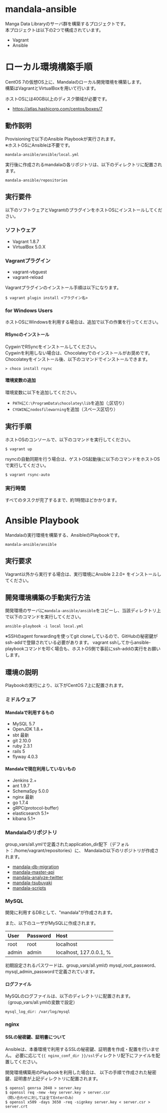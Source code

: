 # mandala-ansible

Manga Data Libraryのサーバ群を構築するプロジェクトです。  
本プロジェクトは以下の2つで構成されています。

- Vagrant
- Ansible


# ローカル環境構築手順

CentOS 7の仮想OS上に、Mandalaのローカル開発環境を構築します。  
構築はVagrantとVirtualBoxを用いて行います。

ホストOSには40GB以上のディスク領域が必要です。
- https://atlas.hashicorp.com/centos/boxes/7


## 動作説明

Provisioningで以下のAnsible Playbookが実行されます。  
※ホストOSにAnsibleは不要です。  

    mandala-ansible/ansible/local.yml

実行後に作成されるmandalaの各リポジトリは、以下のディレクトリに配置されます。

    mandala-ansible/repositories


## 実行要件

以下のソフトウェアとVagrantのプラグインをホストOSにインストールしてください。

### ソフトウェア

- Vagrant 1.8.7
- VirtualBox 5.0.X

### Vagrantプラグイン

- vagrant-vbguest
- vagrant-reload

Vagrantプラグインのインストール手順は以下になります。

```
$ vagrant plugin install <プラグイン名>
```


### for Windows Users

ホストOSにWindowsを利用する場合は、追加で以下の作業を行ってください。

#### RSyncのインストール

CygwinでRSyncをインストールしてください。  
Cygwinを利用しない場合は、Chocolateyでのインストールがお奨めです。  
Chocolateyをインストール後、以下のコマンドでインストールできます。

```
> choco install rsync
```

#### 環境変数の追加

環境変数に以下を追加してください。

- ```PATH```に```C:\ProgramData\chocolatey\lib```を追加（;区切り）
- ```CYGWIN```に```nodosfilewarning```を追加（スペース区切り）


## 実行手順

ホストOSのコンソールで、以下のコマンドを実行してください。  

    $ vagrant up

rsyncの自動同期を行う場合は、ゲストOS起動後に以下のコマンドをホストOSで実行してください。

    $ vagrant rsync-auto


### 実行時間

すべてのタスクが完了するまで、約1時間ほどかかります。  


# Ansible Playbook

Mandalaの実行環境を構築する、AnsibleのPlaybookです。

    mandala-ansible/ansible


## 実行要求

Vagrant以外から実行する場合は、実行環境にAnsible 2.2.0+ をインストールしてください。


## 開発環境構築の手動実行方法

開発環境のサーバに```mandala-ansible/ansible```をコピーし、当該ディレクトリ上で以下のコマンドを実行してください。

    ansible-playbook -i local local.yml

※SSHのagent forwardingを使ってgit cloneしているので、GitHubの秘密鍵がssh-addで登録されている必要があります。
vagrant sshしてからansible-playbookコマンドを叩く場合も、ホストOS側で事前にssh-addの実行をお願いします。


## 環境の説明

Playbookの実行により、以下がCentOS 7上に配置されます。

### ミドルウェア

#### Mandalaで利用するもの

- MySQL 5.7
- OpenJDK 1.8.+
- sbt 最新
- git 2.10.0
- ruby 2.3.1
- rails 5
- flyway 4.0.3


#### Mandalaで現在利用していないもの

- Jenkins 2.+
- ant 1.9.7
- SchemaSpy 5.0.0
- nginx 最新
- go 1.7.4
- gRPC(protocol-buffer)
- elasticsearch 5.1+
- kibana 5.1+


### Mandalaのリポジトリ

group_vars/all.ymlで定義されたapplication_dir配下（デフォルト：/home/vagrant/repositories）に、
Mandalaの以下のリポジトリが作成されます。

- [mandala-db-migration](https://github.com/manga-data-library/mandala-db-migration)
- [mandala-master-api](https://github.com/manga-data-library/mandala-master-api)
- [mandala-analyze-twitter](https://github.com/manga-data-library/mandala-analyze-twitter)
- [mandala-tsubuyaki](https://github.com/manga-data-library/mandala-tsubuyaki)
- [mandala-scripts](https://github.com/manga-data-library/mandala-scripts)


### MySQL

開発に利用するDBとして、"mandala"が作成されます。

また、以下のユーザがMySQLに作成されます。

| User   | Password  | Host      |
| :----- | :-------- | :-------- |
| root   | root      | localhost |
| admin  | admin     | localhost, 127.0.0.1, % |

初期設定されるパスワードは、group_vars/all.ymlの
mysql_root_password、mysql_admin_passwordで定義されています。


#### ログファイル

MySQLのログファイルは、以下のディレクトリに配置されます。（group_vars/all.ymlの変数で設定）

    mysql_log_dir: /var/log/mysql


### nginx

#### SSLの秘密鍵、証明書について

Ansibleは、本番環境で利用するSSLの秘密鍵、証明書を作成・配置を行いません。
必要に応じて`{{ nginx_conf_dir }}/ssl`ディレクトリ配下にファイルを配置してください。

開発環境構築用のPlaybookを利用した場合は、
以下の手順で作成された秘密鍵、証明書が上記ディレクトリに配置されます。

```
$ openssl genrsa 2048 > server.key
$ openssl req -new -key server.key > server.csr
（問い合わせに対しては全てEnterのみ）
$ openssl x509 -days 3650 -req -signkey server.key < server.csr > server.crt
```
